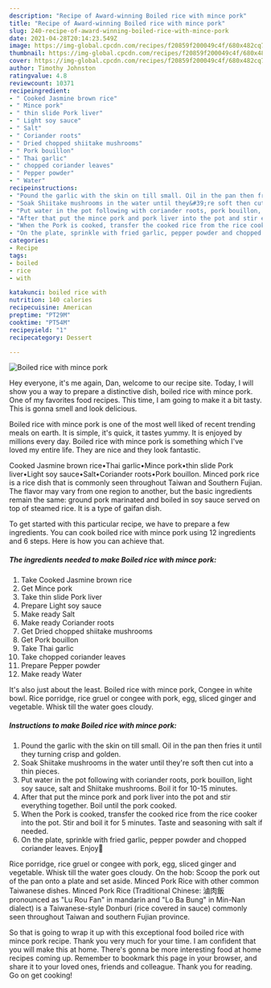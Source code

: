 ```yaml
---
description: "Recipe of Award-winning Boiled rice with mince pork"
title: "Recipe of Award-winning Boiled rice with mince pork"
slug: 240-recipe-of-award-winning-boiled-rice-with-mince-pork
date: 2021-04-28T20:14:23.549Z
image: https://img-global.cpcdn.com/recipes/f20859f200049c4f/680x482cq70/boiled-rice-with-mince-pork-recipe-main-photo.jpg
thumbnail: https://img-global.cpcdn.com/recipes/f20859f200049c4f/680x482cq70/boiled-rice-with-mince-pork-recipe-main-photo.jpg
cover: https://img-global.cpcdn.com/recipes/f20859f200049c4f/680x482cq70/boiled-rice-with-mince-pork-recipe-main-photo.jpg
author: Timothy Johnston
ratingvalue: 4.8
reviewcount: 10371
recipeingredient:
- " Cooked Jasmine brown rice"
- " Mince pork"
- " thin slide Pork liver"
- " Light soy sauce"
- " Salt"
- " Coriander roots"
- " Dried chopped shiitake mushrooms"
- " Pork bouillon"
- " Thai garlic"
- " chopped coriander leaves"
- " Pepper powder"
- " Water"
recipeinstructions:
- "Pound the garlic with the skin on till small. Oil in the pan then fries it until they turning crisp and golden."
- "Soak Shiitake mushrooms in the water until they&#39;re soft then cut into a thin pieces."
- "Put water in the pot following with coriander roots, pork bouillon, light soy sauce, salt and Shiitake mushrooms. Boil it for 10-15 minutes."
- "After that put the mince pork and pork liver into the pot and stir everything together. Boil until the pork cooked."
- "When the Pork is cooked, transfer the cooked rice from the rice cooker into the pot. Stir and boil it for 5 minutes. Taste and seasoning with salt if needed."
- "On the plate, sprinkle with fried garlic, pepper powder and chopped coriander leaves. Enjoy🌿"
categories:
- Recipe
tags:
- boiled
- rice
- with

katakunci: boiled rice with 
nutrition: 140 calories
recipecuisine: American
preptime: "PT29M"
cooktime: "PT54M"
recipeyield: "1"
recipecategory: Dessert

---
```



![Boiled rice with mince pork](https://img-global.cpcdn.com/recipes/f20859f200049c4f/680x482cq70/boiled-rice-with-mince-pork-recipe-main-photo.jpg)

Hey everyone, it's me again, Dan, welcome to our recipe site. Today, I will show you a way to prepare a distinctive dish, boiled rice with mince pork. One of my favorites food recipes. This time, I am going to make it a bit tasty. This is gonna smell and look delicious.

Boiled rice with mince pork is one of the most well liked of recent trending meals on earth. It is simple, it's quick, it tastes yummy. It is enjoyed by millions every day. Boiled rice with mince pork is something which I've loved my entire life. They are nice and they look fantastic.

Cooked Jasmine brown rice•Thai garlic•Mince pork•thin slide Pork liver•Light soy sauce•Salt•Coriander roots•Pork bouillon. Minced pork rice is a rice dish that is commonly seen throughout Taiwan and Southern Fujian. The flavor may vary from one region to another, but the basic ingredients remain the same: ground pork marinated and boiled in soy sauce served on top of steamed rice. It is a type of gaifan dish.


To get started with this particular recipe, we have to prepare a few ingredients. You can cook boiled rice with mince pork using 12 ingredients and 6 steps. Here is how you can achieve that.

<!--inarticleads1-->

##### The ingredients needed to make Boiled rice with mince pork:

1. Take  Cooked Jasmine brown rice
1. Get  Mince pork
1. Take  thin slide Pork liver
1. Prepare  Light soy sauce
1. Make ready  Salt
1. Make ready  Coriander roots
1. Get  Dried chopped shiitake mushrooms
1. Get  Pork bouillon
1. Take  Thai garlic
1. Take  chopped coriander leaves
1. Prepare  Pepper powder
1. Make ready  Water


It&#39;s also just about the least. Boiled rice with mince pork, Congee in white bowl. Rice porridge, rice gruel or congee with pork, egg, sliced ginger and vegetable. Whisk till the water goes cloudy. 

<!--inarticleads2-->

##### Instructions to make Boiled rice with mince pork:

1. Pound the garlic with the skin on till small. Oil in the pan then fries it until they turning crisp and golden.
1. Soak Shiitake mushrooms in the water until they&#39;re soft then cut into a thin pieces.
1. Put water in the pot following with coriander roots, pork bouillon, light soy sauce, salt and Shiitake mushrooms. Boil it for 10-15 minutes.
1. After that put the mince pork and pork liver into the pot and stir everything together. Boil until the pork cooked.
1. When the Pork is cooked, transfer the cooked rice from the rice cooker into the pot. Stir and boil it for 5 minutes. Taste and seasoning with salt if needed.
1. On the plate, sprinkle with fried garlic, pepper powder and chopped coriander leaves. Enjoy🌿


Rice porridge, rice gruel or congee with pork, egg, sliced ginger and vegetable. Whisk till the water goes cloudy. On the hob: Scoop the pork out of the pan onto a plate and set aside. Minced Pork Rice with other common Taiwanese dishes. Minced Pork Rice (Traditional Chinese: 滷肉飯 pronounced as &#34;Lu Rou Fan&#34; in mandarin and &#34;Lo Ba Bung&#34; in Min-Nan dialect) is a Taiwanese-style Donburi (rice covered in sauce) commonly seen throughout Taiwan and southern Fujian province. 

So that is going to wrap it up with this exceptional food boiled rice with mince pork recipe. Thank you very much for your time. I am confident that you will make this at home. There's gonna be more interesting food at home recipes coming up. Remember to bookmark this page in your browser, and share it to your loved ones, friends and colleague. Thank you for reading. Go on get cooking!
